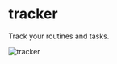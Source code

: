 # tracker
Track your routines and tasks.

![tracker](https://raw.githubusercontent.com/shgysd/pictures/master/tracker.png?token=AKGc6vSZ-8RNe29I8hhu9ADgQjSBrmD_ks5cc0U9wA%3D%3D"sample")
